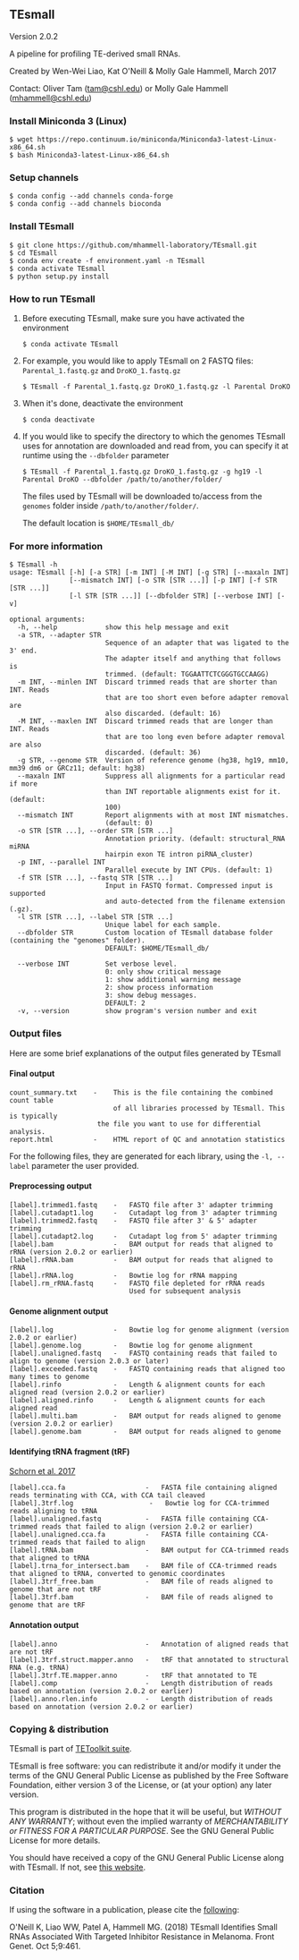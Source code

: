 ## TEsmall

Version 2.0.2

A pipeline for profiling TE-derived small RNAs.

Created by Wen-Wei Liao, Kat O'Neill & Molly Gale Hammell, March 2017

Contact: Oliver Tam (tam@cshl.edu) or Molly Gale Hammell (mhammell@cshl.edu)

### Install Miniconda 3 (Linux)

```
$ wget https://repo.continuum.io/miniconda/Miniconda3-latest-Linux-x86_64.sh
$ bash Miniconda3-latest-Linux-x86_64.sh
```

### Setup channels

```
$ conda config --add channels conda-forge
$ conda config --add channels bioconda
```

### Install TEsmall

```
$ git clone https://github.com/mhammell-laboratory/TEsmall.git
$ cd TEsmall
$ conda env create -f environment.yaml -n TEsmall
$ conda activate TEsmall
$ python setup.py install
```

### How to run TEsmall

1. Before executing TEsmall, make sure you have activated the environment

	```
	$ conda activate TEsmall
	```

2. For example, you would like to apply TEsmall on 2 FASTQ files: `Parental_1.fastq.gz` and `DroKO_1.fastq.gz`

	```
	$ TEsmall -f Parental_1.fastq.gz DroKO_1.fastq.gz -l Parental DroKO
	```

3. When it's done, deactivate the environment

	```
	$ conda deactivate
	```
4. If you would like to specify the directory to which the genomes
   TEsmall uses for annotation are downloaded and read from, you can
   specify it at runtime using the `--dbfolder` parameter
	
	```
	$ TEsmall -f Parental_1.fastq.gz DroKO_1.fastq.gz -g hg19 -l
	Parental DroKO --dbfolder /path/to/another/folder/
	```
	The files used by TEsmall will be downloaded to/access from the
	`genomes` folder inside `/path/to/another/folder/`.
	
	The default location is `$HOME/TEsmall_db/`

### For more information

```
$ TEsmall -h
usage: TEsmall [-h] [-a STR] [-m INT] [-M INT] [-g STR] [--maxaln INT]
               [--mismatch INT] [-o STR [STR ...]] [-p INT] [-f STR [STR ...]]
               [-l STR [STR ...]] [--dbfolder STR] [--verbose INT] [-v]

optional arguments:
  -h, --help            show this help message and exit
  -a STR, --adapter STR
                        Sequence of an adapter that was ligated to the 3' end.
                        The adapter itself and anything that follows is
                        trimmed. (default: TGGAATTCTCGGGTGCCAAGG)
  -m INT, --minlen INT  Discard trimmed reads that are shorter than INT. Reads
                        that are too short even before adapter removal are
                        also discarded. (default: 16)
  -M INT, --maxlen INT  Discard trimmed reads that are longer than INT. Reads
                        that are too long even before adapter removal are also
                        discarded. (default: 36)
  -g STR, --genome STR  Version of reference genome (hg38, hg19, mm10, mm39 dm6 or GRCz11; default: hg38)
  --maxaln INT          Suppress all alignments for a particular read if more
                        than INT reportable alignments exist for it. (default:
                        100)
  --mismatch INT        Report alignments with at most INT mismatches.
                        (default: 0)
  -o STR [STR ...], --order STR [STR ...]
                        Annotation priority. (default: structural_RNA miRNA
                        hairpin exon TE intron piRNA_cluster)
  -p INT, --parallel INT
                        Parallel execute by INT CPUs. (default: 1)
  -f STR [STR ...], --fastq STR [STR ...]
                        Input in FASTQ format. Compressed input is supported
                        and auto-detected from the filename extension (.gz).
  -l STR [STR ...], --label STR [STR ...]
                        Unique label for each sample.
  --dbfolder STR        Custom location of TEsmall database folder (containing the "genomes" folder). 
						DEFAULT: $HOME/TEsmall_db/

  --verbose INT         Set verbose level. 
                        0: only show critical message
						1: show additional warning message
						2: show process information
						3: show debug messages.
						DEFAULT: 2
  -v, --version         show program's version number and exit
```

### Output files

Here are some brief explanations of the output files generated by TEsmall

#### Final output
```
count_summary.txt    -    This is the file containing the combined count table
                          of all libraries processed by TEsmall. This is typically
	                  the file you want to use for differential analysis.
report.html          -    HTML report of QC and annotation statistics
```

For the following files, they are generated for each library, using the `-l, --label`
parameter the user provided.

#### Preprocessing output
```
[label].trimmed1.fastq    -   FASTQ file after 3' adapter trimming
[label].cutadapt1.log     -   Cutadapt log from 3' adapter trimming
[label].trimmed2.fastq    -   FASTQ file after 3' & 5' adapter trimming
[label].cutadapt2.log     -   Cutadapt log from 5' adapter trimming
[label].bam               -   BAM output for reads that aligned to rRNA (version 2.0.2 or earlier)
[label].rRNA.bam          -   BAM output for reads that aligned to rRNA
[label].rRNA.log          -   Bowtie log for rRNA mapping
[label].rm_rRNA.fastq     -   FASTQ file depleted for rRNA reads
                              Used for subsequent analysis
```

#### Genome alignment output
```
[label].log               -   Bowtie log for genome alignment (version 2.0.2 or earlier)
[label].genome.log        -   Bowtie log for genome alignment
[label].unaligned.fastq   -   FASTQ containing reads that failed to align to genome (version 2.0.3 or later)
[label].exceeded.fastq    -   FASTQ containing reads that aligned too many times to genome
[label].rinfo             -   Length & alignment counts for each aligned read (version 2.0.2 or earlier)
[label].aligned.rinfo     -   Length & alignment counts for each aligned read
[label].multi.bam         -   BAM output for reads aligned to genome (version 2.0.2 or earlier)
[label].genome.bam        -   BAM output for reads aligned to genome
```

#### Identifying tRNA fragment (tRF) 
[Schorn et al. 2017](https://www.cell.com/cell/fulltext/S0092-8674(17)30696-7)
```
[label].cca.fa                    -   FASTA file containing aligned reads terminating with CCA, with CCA tail cleaved
[label].3trf.log                   -   Bowtie log for CCA-trimmed reads aligning to tRNA
[label].unaligned.fastq           -   FASTA fille containing CCA-trimmed reads that failed to align (version 2.0.2 or earlier)
[label].unaligned.cca.fa          -   FASTA fille containing CCA-trimmed reads that failed to align
[label].tRNA.bam                  -   BAM output for CCA-trimmed reads that aligned to tRNA
[label].trna_for_intersect.bam    -   BAM file of CCA-trimmed reads that aligned to tRNA, converted to genomic coordinates
[label].3trf_free.bam             -   BAM file of reads aligned to genome that are not tRF
[label].3trf.bam                  -   BAM file of reads aligned to genome that are tRF
```

#### Annotation output
```
[label].anno                      -   Annotation of aligned reads that are not tRF
[label].3trf.struct.mapper.anno   -   tRF that annotated to structural RNA (e.g. tRNA)
[label].3trf.TE.mapper.anno       -   tRF that annotated to TE
[label].comp                      -   Length distribution of reads based on annotation (version 2.0.2 or earlier)
[label].anno.rlen.info            -   Length distribution of reads based on annotation (version 2.0.2 or earlier)
```

### Copying & distribution

TEsmall is part of [TEToolkit suite](http://hammelllab.labsites.cshl.edu/software/).

TEsmall is free software: you can redistribute it and/or modify
it under the terms of the GNU General Public License as published by
the Free Software Foundation, either version 3 of the License, or
(at your option) any later version.

This program is distributed in the hope that it will be useful,
but *WITHOUT ANY WARRANTY*; without even the implied warranty of
*MERCHANTABILITY or FITNESS FOR A PARTICULAR PURPOSE*.  See the
GNU General Public License for more details.

You should have received a copy of the GNU General Public License
along with TEsmall.  If not, see [this website](http://www.gnu.org/licenses/).

### Citation

If using the software in a publication, please cite the [following](https://pubmed.ncbi.nlm.nih.gov/30349559/):

O'Neill K, Liao WW, Patel A, Hammell MG. (2018) TEsmall Identifies Small RNAs Associated With Targeted Inhibitor Resistance in Melanoma. Front Genet. Oct 5;9:461.
